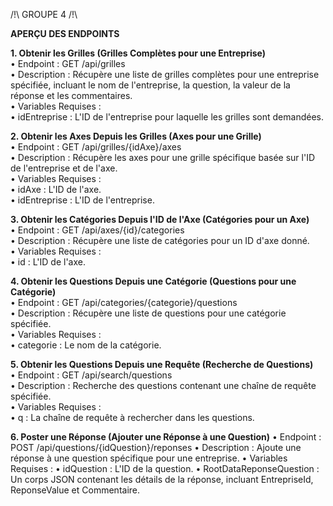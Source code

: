 /!\ GROUPE 4 /!\

**APERÇU DES ENDPOINTS**  

**1. Obtenir les Grilles (Grilles Complètes pour une Entreprise)**  
•	Endpoint : GET /api/grilles  
•	Description : Récupère une liste de grilles complètes pour une entreprise spécifiée, incluant le nom de l'entreprise, la question, la valeur de la réponse et les commentaires.  
•	Variables Requises :  
  •	idEntreprise : L'ID de l'entreprise pour laquelle les grilles sont demandées.  

**2. Obtenir les Axes Depuis les Grilles (Axes pour une Grille)**  
•	Endpoint : GET /api/grilles/{idAxe}/axes  
•	Description : Récupère les axes pour une grille spécifique basée sur l'ID de l'entreprise et de l'axe.  
•	Variables Requises :  
  •	idAxe : L'ID de l'axe.  
  •	idEntreprise : L'ID de l'entreprise.  

**3. Obtenir les Catégories Depuis l'ID de l'Axe (Catégories pour un Axe)**  
•	Endpoint : GET /api/axes/{id}/categories  
•	Description : Récupère une liste de catégories pour un ID d'axe donné.  
•	Variables Requises :  
  •	 id : L'ID de l'axe.  

**4. Obtenir les Questions Depuis une Catégorie (Questions pour une Catégorie)**  
•	Endpoint : GET /api/categories/{categorie}/questions  
•	Description : Récupère une liste de questions pour une catégorie spécifiée.  
•	Variables Requises :  
  •	categorie : Le nom de la catégorie.  

**5. Obtenir les Questions Depuis une Requête (Recherche de Questions)**  
•	Endpoint : GET /api/search/questions  
•	Description : Recherche des questions contenant une chaîne de requête spécifiée.  
•	Variables Requises :  
  •	q : La chaîne de requête à rechercher dans les questions.  

**6. Poster une Réponse (Ajouter une Réponse à une Question)**
•	Endpoint : POST /api/questions/{idQuestion}/reponses
•	Description : Ajoute une réponse à une question spécifique pour une entreprise.
•	Variables Requises :
  •	idQuestion : L'ID de la question.
  •	RootDataReponseQuestion : Un corps JSON contenant les détails de la réponse, incluant EntrepriseId, ReponseValue et Commentaire.
